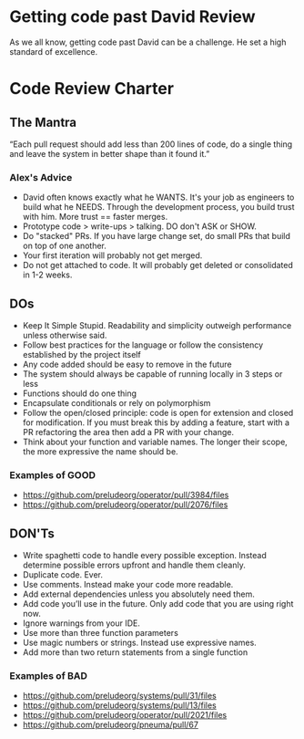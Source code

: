 
# Getting code past David Review

As we all know, getting code past David can be a challenge. He set a high standard of excellence.

# Code Review Charter

## The Mantra

“Each pull request should add less than 200 lines of code, do a single thing and leave the system in better shape than it found it.”


### Alex's Advice

- David often knows exactly what he WANTS. It's your job as engineers to build what he NEEDS. Through the development process, you build trust with him. More trust == faster merges.
- Prototype code > write-ups > talking. DO don't ASK or SHOW.
- Do "stacked" PRs. If you have large change set, do small PRs that build on top of one another.
- Your first iteration will probably not get merged.
- Do not get attached to code. It will probably get deleted or consolidated in 1-2 weeks.

## DOs

- Keep It Simple Stupid. Readability and simplicity outweigh performance unless otherwise said.
- Follow best practices for the language or follow the consistency established by the project itself
- Any code added should be easy to remove in the future
- The system should always be capable of running locally in 3 steps or less
- Functions should do one thing
- Encapsulate conditionals or rely on polymorphism
- Follow the open/closed principle: code is open for extension and closed for modification. If you must break this by adding a feature, start with a PR refactoring the area then add a PR with your change.
- Think about your function and variable names. The longer their scope, the more expressive the name should be.

### Examples of GOOD

- https://github.com/preludeorg/operator/pull/3984/files
- https://github.com/preludeorg/operator/pull/2076/files

## DON'Ts

- Write spaghetti code to handle every possible exception. Instead determine possible errors upfront and handle them cleanly.
- Duplicate code. Ever.
- Use comments. Instead make your code more readable.
- Add external dependencies unless you absolutely need them.
- Add code you’ll use in the future. Only add code that you are using right now.
- Ignore warnings from your IDE.
- Use more than three function parameters
- Use magic numbers or strings. Instead use expressive names.
- Add more than two return statements from a single function

### Examples of BAD

- https://github.com/preludeorg/systems/pull/31/files
- https://github.com/preludeorg/systems/pull/13/files
- https://github.com/preludeorg/operator/pull/2021/files
- https://github.com/preludeorg/pneuma/pull/67
